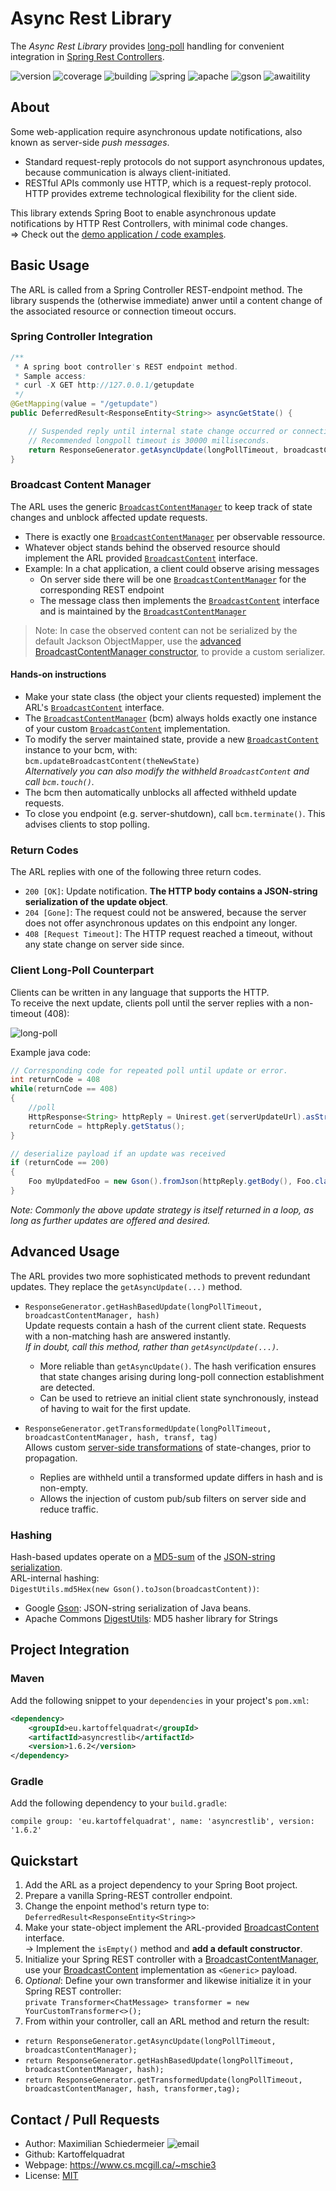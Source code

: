 

# Async Rest Library

The *Async Rest Library* provides [long-poll](https://en.wikipedia.org/wiki/Push_technology#Long_polling) handling for convenient integration in [Spring Rest Controllers](https://spring.io/projects/spring-boot).  

![version](https://img.shields.io/badge/version-1.6.2-brightgreen)
![coverage](https://img.shields.io/badge/coverage-100%25-brightgreen)
![building](https://img.shields.io/badge/build-passing-brightgreen)
![spring](https://img.shields.io/badge/Spring%20Boot-2.1.7-blue)
![apache](https://img.shields.io/badge/Commons%20Codec-1.9-blue)
![gson](https://img.shields.io/badge/Gson-2.8.6-blue)
![awaitility](https://img.shields.io/badge/Awaitility-4.0.2-blue)


## About

Some web-application require asynchronous update notifications, also known as server-side *push messages*.

 * Standard request-reply protocols do not support asynchronous updates, because communication is always client-initiated.
 * RESTful APIs commonly use HTTP, which is a request-reply protocol. HTTP provides extreme technological flexibility for the client side.

This library extends Spring Boot to enable asynchronous update notifications by HTTP Rest Controllers, with minimal code changes.  
=> Check out the [demo application / code examples](https://github.com/m5c/AsyncRestDemo).

## Basic Usage

The ARL is called from a Spring Controller REST-endpoint method. The library suspends the (otherwise immediate) anwer until a content change of the associated resource or connection timeout occurs.  

### Spring Controller Integration
```java
/**
 * A spring boot controller's REST endpoint method.
 * Sample access:
 * curl -X GET http://127.0.0.1/getupdate
 */
@GetMapping(value = "/getupdate")
public DeferredResult<ResponseEntity<String>> asyncGetState() {

    // Suspended reply until internal state change occurred or connection has timed out.
    // Recommended longpoll timeout is 30000 milliseconds.
    return ResponseGenerator.getAsyncUpdate(longPollTimeout, broadcastContentManager);
}
```

### Broadcast Content Manager

The ARL uses the generic [```BroadcastContentManager```](https://m5c.github.io/AsyncRestLib/eu/kartoffelquadrat/asyncrestlib/BroadcastContentManager.html) to keep track of state changes and unblock affected update requests.  

 * There is exactly one [```BroadcastContentManager```](https://m5c.github.io/AsyncRestLib/eu/kartoffelquadrat/asyncrestlib/BroadcastContentManager.html) per observable ressource.
 * Whatever object stands behind the observed resource should implement the ARL provided [```BroadcastContent```](https://m5c.github.io/AsyncRestLib/eu/kartoffelquadrat/asyncrestlib/BroadcastContent.html) interface.
 * Example: In a chat application, a client could observe arising messages
    * On server side there will be one [```BroadcastContentManager```](https://m5c.github.io/AsyncRestLib/eu/kartoffelquadrat/asyncrestlib/BroadcastContentManager.html) for the corresponding REST endpoint
    * The message class then implements the [```BroadcastContent```](https://m5c.github.io/AsyncRestLib/eu/kartoffelquadrat/asyncrestlib/BroadcastContent.html) interface and is maintained by the [```BroadcastContentManager```](https://m5c.github.io/AsyncRestLib/eu/kartoffelquadrat/asyncrestlib/BroadcastContentManager.html)

 > Note: In case the observed content can not be serialized by the default Jackson ObjectMapper, use the [advanced BroadcastContentManager constructor](https://m5c.github.io/AsyncRestLib/eu/kartoffelquadrat/asyncrestlib/BroadcastContent.html), to provide a custom serializer.

#### Hands-on instructions

 * Make your state class (the object your clients requested) implement the ARL's [```BroadcastContent```](https://m5c.github.io/AsyncRestLib/eu/kartoffelquadrat/asyncrestlib/BroadcastContent.html) interface.
 * The [```BroadcastContentManager```](https://m5c.github.io/AsyncRestLib/eu/kartoffelquadrat/asyncrestlib/BroadcastContentManager.html) (bcm) always holds exactly one instance of your custom [```BroadcastContent```](https://m5c.github.io/AsyncRestLib/eu/kartoffelquadrat/asyncrestlib/BroadcastContent.html) implementation.
 * To modify the server maintained state, provide a new [```BroadcastContent```](https://m5c.github.io/AsyncRestLib/eu/kartoffelquadrat/asyncrestlib/BroadcastContent.html) instance to your bcm, with:  
```bcm.updateBroadcastContent(theNewState)```  
*Alternatively you can also modify the withheld ```BroadcastContent``` and call ```bcm.touch()```.*
 * The bcm then automatically unblocks all affected withheld update requests.
 * To close you endpoint (e.g. server-shutdown), call ```bcm.terminate()```. This advises clients to stop polling.

### Return Codes

The ARL replies with one of the following three return codes. 

 * ```200 [OK]```: Update notification. **The HTTP body contains a JSON-string serialization of the update object**.
 * ```204 [Gone]```: The request could not be answered, because the server does not offer asynchronous updates on this endpoint any longer.
 * ```408 [Request Timeout]```: The HTTP request reached a timeout, without any state change on server side since.

### Client Long-Poll Counterpart

Clients can be written in any language that supports the HTTP.  
To receive the next update, clients poll until the server replies with a non-timeout (408):

![long-poll](long-poll.png)

Example java code:

```java
// Corresponding code for repeated poll until update or error.
int returnCode = 408
while(returnCode == 408)
{
    //poll
    HttpResponse<String> httpReply = Unirest.get(serverUpdateUrl).asString();
    returnCode = httpReply.getStatus();
}

// deserialize payload if an update was received
if (returnCode == 200)
{
    Foo myUpdatedFoo = new Gson().fromJson(httpReply.getBody(), Foo.class));
}
```
*Note: Commonly the above update strategy is itself returned in a loop, as long as further updates are offered and desired.*


## Advanced Usage

The ARL provides two more sophisticated methods to prevent redundant updates. They replace the ```getAsyncUpdate(...)``` method.

 * ```ResponseGenerator.getHashBasedUpdate(longPollTimeout, broadcastContentManager, hash)```  
Update requests contain a hash of the current client state. Requests with a non-matching hash are answered instantly.  
*If in doubt, call this method, rather than ```getAsyncUpdate(...)```.*

   * More reliable than ```getAsyncUpdate()```. The hash verification ensures that state changes arising during long-poll connection establishment are detected.
   * Can be used to retrieve an initial client state synchronously, instead of having to wait for the first update.

 * ```ResponseGenerator.getTransformedUpdate(longPollTimeout, broadcastContentManager, hash, transf, tag)```  
Allows custom [server-side transformations](https://m5c.github.io/AsyncRestLib/eu/kartoffelquadrat/asyncrestlib/Transformer.html) of state-changes, prior to propagation. 
   * Replies are withheld until a transformed update differs in hash and is non-empty.
   * Allows the injection of custom pub/sub filters on server side and reduce traffic.

### Hashing

Hash-based updates operate on a [MD5-sum](https://en.wikipedia.org/wiki/MD5) of the [JSON-string serialization](https://en.wikipedia.org/wiki/JSON).  
ARL-internal hashing:  
```DigestUtils.md5Hex(new Gson().toJson(broadcastContent))```:

 * Google [Gson](https://mvnrepository.com/artifact/com.google.code.gson/gson/2.8.6): JSON-string serialization of Java beans.
 * Apache Commons [DigestUtils](https://mvnrepository.com/artifact/commons-codec/commons-codec/1.4): MD5 hasher library for Strings

## Project Integration

### Maven

Add the following snippet to your ```dependencies``` in your project's ```pom.xml```:

```xml
<dependency>
    <groupId>eu.kartoffelquadrat</groupId>
    <artifactId>asyncrestlib</artifactId>
    <version>1.6.2</version>
</dependency>
```

### Gradle

Add the following dependency to your ```build.gradle```:

```
compile group: 'eu.kartoffelquadrat', name: 'asyncrestlib', version: '1.6.2'
```

## Quickstart

 1. Add the ARL as a project dependency to your Spring Boot project.
 2. Prepare a vanilla Spring-REST controller endpoint.
 3. Change the enpoint method's return type to: ```DeferredResult<ResponseEntity<String>>```
 4. Make your state-object implement the ARL-provided [BroadcastContent](https://m5c.github.io/AsyncRestLib/eu/kartoffelquadrat/asyncrestlib/BroadcastContent.html) interface.  
-> Implement the ```isEmpty()``` method and **add a default constructor**.
 5. Initialize your Spring REST controller with a [BroadcastContentManager](https://m5c.github.io/AsyncRestLib/eu/kartoffelquadrat/asyncrestlib/BroadcastContentManager.html), use your [BroadcastContent](https://m5c.github.io/AsyncRestLib/eu/kartoffelquadrat/asyncrestlib/BroadcastContent.html) implementation as ```<Generic>``` payload.
 6. *Optional*: Define your own transformer and likewise initialize it in your Spring REST controller:  
```private Transformer<ChatMessage> transformer = new YourCustomTransformer<>();```
 7. From within your controller, call an ARL method and return the result:
   * ```return ResponseGenerator.getAsyncUpdate(longPollTimeout, broadcastContentManager);```
   * ```return ResponseGenerator.getHashBasedUpdate(longPollTimeout, broadcastContentManager, hash);```
   * ```return ResponseGenerator.getTransformedUpdate(longPollTimeout, broadcastContentManager, hash, transformer,tag);```

## Contact / Pull Requests

 * Author: Maximilian Schiedermeier ![email](email.png)
 * Github: Kartoffelquadrat
 * Webpage: https://www.cs.mcgill.ca/~mschie3
 * License: [MIT](https://opensource.org/licenses/MIT)
